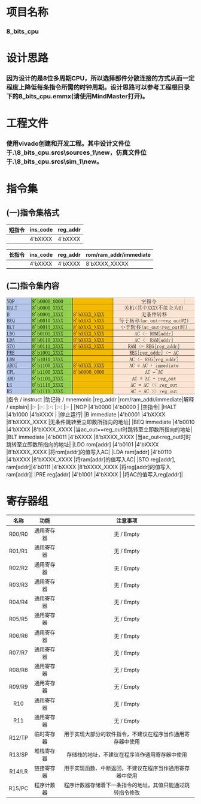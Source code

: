# 项目名称
### 8_bits_cpu

# 设计思路
### 因为设计的是8位多周期CPU，所以选择部件分散连接的方式从而一定程度上降低每条指令所需的时钟周期。设计思路可以参考工程根目录下的8_bits_cpu.emmx(请使用MindMaster打开)。
# 工程文件
### 使用vivado创建和开发工程。其中设计文件位于.\8_bits_cpu.srcs\sources_1\new，仿真文件位于.\8_bits_cpu.srcs\sim_1\new。

# 指令集
## (一)指令集格式
<!--[image](image/pic1.png)-->
|短指令|ins_code |reg_addr |
|:-    |:-       |:-       |
|      |4'bXXXX  |4'bXXXX  |

|长指令|ins_code |reg_addr|rom/ram_addr/immediate|
|:-    |:-       |:-      |:-                    |
|      |4'bXXXX  |4'bXXXX |8'bXXXX_XXXXX         |
## (二)指令集内容
![image](image/pic2.png)
|指令 / instruct         |助记符 / mnemonic |reg_addr     |rom/ram_addr/immediate|解释 / explain|
|:-                      |:-:              |:-:          |:-:                   |:-            |
|NOP                     |4'b0000 |4'b0000 |             |空指令|
|HALT                    |4'b1000 |4'bXXXX |             |停止运行|
|B immediate             |4'b0001 |4'bXXXX |8'bXXXX_XXXX |无条件跳转至立即数所指向的地址|
|BEQ immediate           |4'b0010 |4'bXXXX |8'bXXXX_XXXX |当ac_out==reg_out时跳转至立即数所指向的地址|
|BLT immediate           |4'b0011 |4'bXXXX |8'bXXXX_XXXX |当ac_out<reg_out时时跳转至立即数所指向的地址|
|LDO rom[addr]           |4'b0101 |4'bXXXX |8'bXXXX_XXXX |将rom[addr]的值写入AC|
|LDA ram[addr]           |4'b0110 |4'bXXXX |8'bXXXX_XXXX |将ram[addr]的值写入AC|
|STO reg[addr], ram[addr]|4'b0111 |4'bXXXX |8'bXXXX_XXXX |将reg[addr]的值写入ram[addr]|
|PRE reg[addr]           |4'b1001 |4'bXXXX |             |将AC的值写入reg[addr]|

# 寄存器组
|名称      |功能      |注意事项    |
|:-:       |:-:       |:-:         |
|R00/R0    |通用寄存器 |无 / Empty |
|R01/R1    |通用寄存器 |无 / Empty |
|R02/R2    |通用寄存器 |无 / Empty |
|R03/R3    |通用寄存器 |无 / Empty |
|R04/R4    |通用寄存器 |无 / Empty |
|R05/R5    |通用寄存器 |无 / Empty |
|R06/R6    |通用寄存器 |无 / Empty |
|R07/R7    |通用寄存器 |无 / Empty |
|R08/R8    |通用寄存器 |无 / Empty |
|R09/R9    |通用寄存器 |无 / Empty |
|R10       |通用寄存器 |无 / Empty |
|R11       |通用寄存器 |无 / Empty |
|R12/TP    |临时寄存器 |用于实现大部分的软件指令，不建议在程序当作通用寄存器中使用 |
|R13/SP    |堆栈寄存器 |存储栈的地址，不建议在程序当作通用寄存器中使用 |
|R14/LR    |链接寄存器 |用于实现函数、中断返回，不建议在程序当作通用寄存器中使用 |
|R15/PC    |程序计数器 |程序计数器存储着下一条指令的地址，其值只能通过跳转指令修改 |
